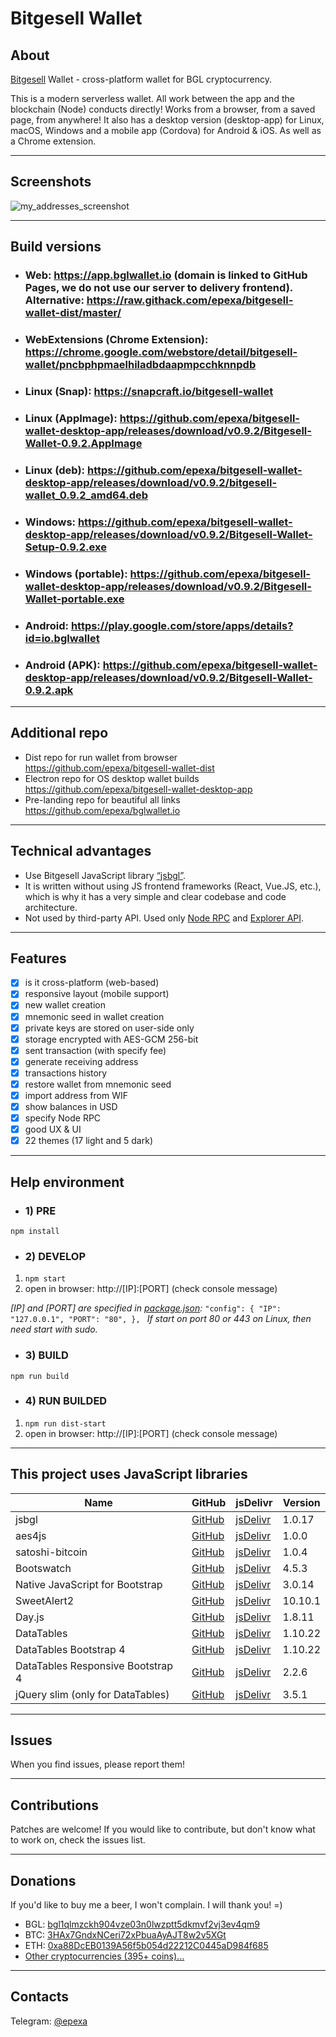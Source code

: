 # Bitgesell Wallet

## About
[Bitgesell](https://bitgesell.ca) Wallet - сross-platform wallet for BGL cryptocurrency.

This is a modern serverless wallet.
All work between the app and the blockchain (Node) conducts directly!
Works from a browser, from a saved page, from anywhere!
It also has a desktop version (desktop-app) for Linux, macOS, Windows and a mobile app (Cordova) for Android & iOS. As well as a Chrome extension.

------------

## Screenshots

![my_addresses_screenshot](https://user-images.githubusercontent.com/2198826/102730329-54ea3c80-436f-11eb-8fb8-38790f244daa.png)

------------

## Build versions

- ### Web: https://app.bglwallet.io (domain is linked to GitHub Pages, we do not use our server to delivery frontend). Alternative: https://raw.githack.com/epexa/bitgesell-wallet-dist/master/
- ### WebExtensions (Chrome Extension): https://chrome.google.com/webstore/detail/bitgesell-wallet/pncbphpmaelhiladbdaapmpcchknnpdb
- ### Linux (Snap): https://snapcraft.io/bitgesell-wallet
- ### Linux (AppImage): https://github.com/epexa/bitgesell-wallet-desktop-app/releases/download/v0.9.2/Bitgesell-Wallet-0.9.2.AppImage
- ### Linux (deb): https://github.com/epexa/bitgesell-wallet-desktop-app/releases/download/v0.9.2/bitgesell-wallet_0.9.2_amd64.deb
- ### Windows: https://github.com/epexa/bitgesell-wallet-desktop-app/releases/download/v0.9.2/Bitgesell-Wallet-Setup-0.9.2.exe
- ### Windows (portable): https://github.com/epexa/bitgesell-wallet-desktop-app/releases/download/v0.9.2/Bitgesell-Wallet-portable.exe
- ### Android: https://play.google.com/store/apps/details?id=io.bglwallet
- ### Android (APK): https://github.com/epexa/bitgesell-wallet-desktop-app/releases/download/v0.9.2/Bitgesell-Wallet-0.9.2.apk

------------

## Additional repo
- Dist repo for run wallet from browser https://github.com/epexa/bitgesell-wallet-dist
- Electron repo for OS desktop wallet builds https://github.com/epexa/bitgesell-wallet-desktop-app
- Pre-landing repo for beautiful all links https://github.com/epexa/bglwallet.io

------------

## Technical advantages
- Use Bitgesell JavaScript library [“jsbgl”](https://github.com/bitaps-com/jsbgl).
- It is written without using JS frontend frameworks (React, Vue.JS, etc.), which is why it has a very simple and clear codebase and code architecture.
- Not used by third-party API. Used only [Node RPC](https://rpc.bglwallet.io) and [Explorer API](https://bgl.bitaps.com).

------------

## Features
- [x] is it cross-platform (web-based)
- [x] responsive layout (mobile support)
- [x] new wallet creation
- [x] mnemonic seed in wallet creation
- [x] private keys are stored on user-side only
- [x] storage encrypted with AES-GCM 256-bit
- [x] sent transaction (with specify fee)
- [x] generate receiving address
- [x] transactions history
- [x] restore wallet from mnemonic seed
- [x] import address from WIF
- [x] show balances in USD
- [x] specify Node RPC
- [x] good UX & UI
- [x] 22 themes (17 light and 5 dark)

------------

## Help environment

- ### 1) PRE
`npm install`

- ### 2) DEVELOP
1. `npm start`
2. open in browser: http://[IP]:[PORT] (check console message)

*[IP] and [PORT] are specified in [package.json](package.json#L12):*
`"config": {
    "IP": "127.0.0.1",
    "PORT": "80",
  },
`
*If start on port 80 or 443 on Linux, then need start with sudo.*

- ### 3) BUILD
`npm run build`

- ### 4) RUN BUILDED
1. `npm run dist-start`
2. open in browser: http://[IP]:[PORT] (check console message)

------------

## This project uses JavaScript libraries
| Name | GitHub | jsDelivr | Version |
|------|--------|----------|---------|
| jsbgl | [GitHub](https://github.com/bitaps-com/jsbgl) | [jsDelivr](https://www.jsdelivr.com/package/npm/jsbgl?path=dist) | 1.0.17
| aes4js | [GitHub](https://github.com/rndme/aes4js) | [jsDelivr](https://www.jsdelivr.com/package/npm/aes4js) | 1.0.0
| satoshi-bitcoin | [GitHub](https://github.com/dawsbot/satoshi-bitcoin) | [jsDelivr](https://www.jsdelivr.com/package/npm/satoshi-bitcoin) | 1.0.4
| Bootswatch | [GitHub](https://github.com/thomaspark/bootswatch) | [jsDelivr](https://www.jsdelivr.com/package/npm/bootswatch?path=dist%2Fflatly) | 4.5.3 |
| Native JavaScript for Bootstrap | [GitHub](https://github.com/thednp/bootstrap.native) | [jsDelivr](https://www.jsdelivr.com/package/npm/bootstrap.native?path=dist) | 3.0.14
| SweetAlert2 | [GitHub](https://github.com/sweetalert2/sweetalert2) | [jsDelivr](https://www.jsdelivr.com/package/npm/sweetalert2?path=dist) | 10.10.1
| Day.js | [GitHub](https://github.com/iamkun/dayjs) | [jsDelivr](https://www.jsdelivr.com/package/npm/dayjs) | 1.8.11
| DataTables | [GitHub](https://github.com/DataTables/DataTablesSrc) | [jsDelivr](https://www.jsdelivr.com/package/npm/datatables.net?path=js) | 1.10.22
| DataTables Bootstrap 4 | [GitHub](https://github.com/DataTables/Dist-DataTables-Bootstrap4) | [jsDelivr](https://www.jsdelivr.com/package/npm/datatables.net-bs4) | 1.10.22
| DataTables Responsive Bootstrap 4 | [GitHub](https://github.com/DataTables/Responsive) | [jsDelivr](https://www.jsdelivr.com/package/npm/datatables.net-responsive?path=js) | 2.2.6
| jQuery slim (only for DataTables) | [GitHub](https://github.com/jquery/jquery) | [jsDelivr](https://www.jsdelivr.com/package/npm/jquery?path=dist) | 3.5.1

------------

## Issues

When you find issues, please report them!

------------

## Contributions

Patches are welcome! If you would like to contribute, but don't know what to work on, check the issues list.

------------

## Donations

If you'd like to buy me a beer, I won't complain. I will thank you! =)
- BGL: [bgl1qlmzckh904vze03n0lwzptt5dkmvf2vj3ev4qm9](bgl:bgl1qlmzckh904vze03n0lwzptt5dkmvf2vj3ev4qm9)
- BTC: [3HAx7GndxNCeri72xPbuaAyAJT8w2v5XGt](btc:3HAx7GndxNCeri72xPbuaAyAJT8w2v5XGt)
- ETH: [0xa88DcEB0139A56f5b054d22212C0445aD984f685](ethereum:0xa88DcEB0139A56f5b054d22212C0445aD984f685)
- [Other cryptocurrencies (395+ coins)...](https://coinswitch.co/?ref=LLBEOO8IZD)

------------

## Contacts

Telegram: [@epexa](https://t.me/epexa)
